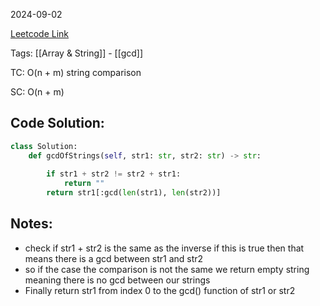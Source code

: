 2024-09-02

[Leetcode Link](https://leetcode.com/problems/greatest-common-divisor-of-strings/description/?envType=study-plan-v2&envId=leetcode-75)

Tags: [[Array & String]] - [[gcd]]

TC: O(n + m) string comparison

SC: O(n + m) 

## Code Solution: 

```python
class Solution:
    def gcdOfStrings(self, str1: str, str2: str) -> str:
        
        if str1 + str2 != str2 + str1:
            return ""
        return str1[:gcd(len(str1), len(str2))]
```

## Notes:
- check if str1 + str2 is the same as the inverse if this is true then that means there is a gcd between str1 and str2 
- so if the case the comparison is not the same we return empty string meaning there is no gcd between our strings
- Finally return str1 from index 0 to the gcd() function of str1 or str2 
